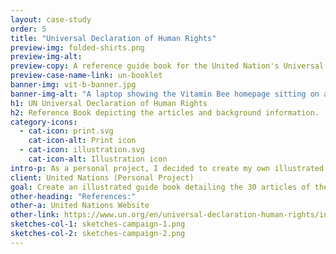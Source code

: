 ```yaml
---
layout: case-study
order: 5
title: "Universal Declaration of Human Rights"
preview-img: folded-shirts.png
preview-img-alt:
preview-copy: A reference guide book for the United Nation's Universal Declaration of Human Rights.
preview-case-name-link: un-booklet
banner-img: vit-b-banner.jpg
banner-img-alt: "A laptop showing the Vitamin Bee homepage sitting on a coffee table, with a teacup, candle and white couch in the background."
h1: UN Universal Declaration of Human Rights
h2: Reference Book depicting the articles and background information.
category-icons:
  - cat-icon: print.svg
    cat-icon-alt: Print icon
  - cat-icon: illustration.svg
    cat-icon-alt: Illustration icon
intro-p: As a personal project, I decided to create my own illustrated version of the Universal Declaration of Human Rights, as a way to explore the articles in more depth, but also to make the information more accessible for others. The information contained is relevant to everybody, and especially now.
client: United Nations (Personal Project)
goal: Create an illustrated guide book detailing the 30 articles of the Universal Declaration of Human Rights, for quick reference at home, work or in study.
other-heading: "References:"
other-a: United Nations Website
other-link: https://www.un.org/en/universal-declaration-human-rights/index.html
sketches-col-1: sketches-campaign-1.png
sketches-col-2: sketches-campaign-2.png
---
```

